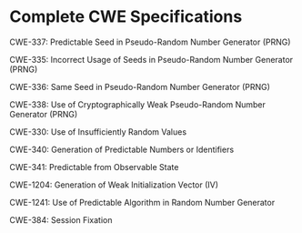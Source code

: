

# Complete CWE Specifications

CWE-337: Predictable Seed in Pseudo-Random Number Generator (PRNG)

CWE-335: Incorrect Usage of Seeds in Pseudo-Random Number Generator (PRNG)

CWE-336: Same Seed in Pseudo-Random Number Generator (PRNG)

CWE-338: Use of Cryptographically Weak Pseudo-Random Number Generator (PRNG)

CWE-330: Use of Insufficiently Random Values

CWE-340: Generation of Predictable Numbers or Identifiers

CWE-341: Predictable from Observable State

CWE-1204: Generation of Weak Initialization Vector (IV)

CWE-1241: Use of Predictable Algorithm in Random Number Generator

CWE-384: Session Fixation
